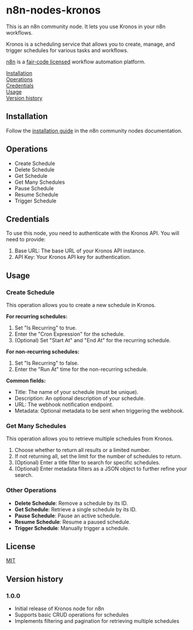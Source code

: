 # n8n-nodes-kronos

This is an n8n community node. It lets you use Kronos in your n8n workflows.

Kronos is a scheduling service that allows you to create, manage, and trigger schedules for various tasks and workflows.

[n8n](https://n8n.io/) is a [fair-code licensed](https://docs.n8n.io/reference/license/) workflow automation platform.

[Installation](#installation)  
[Operations](#operations)  
[Credentials](#credentials)  <!-- [Compatibility](#compatibility) -->  
[Usage](#usage)  <!-- [Resources](#resources) -->  
[Version history](#version-history)  <!-- [Troubleshooting](#troubleshooting) -->  <!-- [Contributing](#contributing) -->

## Installation

Follow the [installation guide](https://docs.n8n.io/integrations/community-nodes/installation/) in the n8n community nodes documentation.

## Operations

- Create Schedule
- Delete Schedule
- Get Schedule
- Get Many Schedules
- Pause Schedule
- Resume Schedule
- Trigger Schedule

## Credentials

To use this node, you need to authenticate with the Kronos API. You will need to provide:

1. Base URL: The base URL of your Kronos API instance.
2. API Key: Your Kronos API key for authentication.

## Usage

### Create Schedule

This operation allows you to create a new schedule in Kronos.

**For recurring schedules:**
1. Set "Is Recurring" to true.
2. Enter the "Cron Expression" for the schedule.
3. (Optional) Set "Start At" and "End At" for the recurring schedule.

**For non-recurring schedules:**
1. Set "Is Recurring" to false.
2. Enter the "Run At" time for the non-recurring schedule.

**Common fields:**
- Title: The name of your schedule (must be unique).
- Description: An optional description of your schedule.
- URL: The webhook notification endpoint.
- Metadata: Optional metadata to be sent when triggering the webhook.

### Get Many Schedules

This operation allows you to retrieve multiple schedules from Kronos.

1. Choose whether to return all results or a limited number.
2. If not returning all, set the limit for the number of schedules to return.
3. (Optional) Enter a title filter to search for specific schedules.
4. (Optional) Enter metadata filters as a JSON object to further refine your search.

### Other Operations

- **Delete Schedule**: Remove a schedule by its ID.
- **Get Schedule**: Retrieve a single schedule by its ID.
- **Pause Schedule**: Pause an active schedule.
- **Resume Schedule**: Resume a paused schedule.
- **Trigger Schedule**: Manually trigger a schedule.

## License

[MIT](https://github.com/Deveji/n8n-nodes-kronos/blob/master/LICENSE.md)

## Version history

### 1.0.0

- Initial release of Kronos node for n8n
- Supports basic CRUD operations for schedules
- Implements filtering and pagination for retrieving multiple schedules
